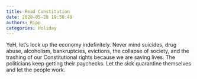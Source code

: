 ```yaml
---
title: Read Constitution
date: 2020-05-28 19:50:49
authors: Ripp
categories: Holiday
---
```


 YeH, let’s lock up the economy indefinitely.  Never mind suicides, drug abuse, alcoholism, bankruptcies, evictions, the collapse of society, and the trashing of our Constitutional rights because we are saving lives.
The politicians keep getting their  paychecks.
Let the sick quarantine themselves and let the people work.